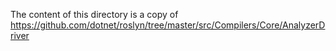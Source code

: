 The content of this directory is a copy of https://github.com/dotnet/roslyn/tree/master/src/Compilers/Core/AnalyzerDriver
